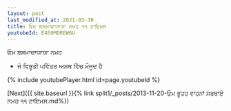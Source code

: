 ```yaml
---
layout: post
last_modified_at: 2021-03-30
title: ਓਮ ਬਸਮਾਚਾਯਾਯਾ ਨਮਹ ੧੧ ਟਾਇਮਸ
youtubeId: E459MOREW6U
---
```

 
 
 ਓਮ ਬਸਮਾਚਾਯਾਯਾ ਨਮਹ  
 
 -  ਜੋ ਵਿਭੂਤੀ ਪਵਿੱਤਰ ਅਸਥ ਵਿੱਚ ਮੌਜੂਦ ਹੈ 
 
  
 
  
 
 
 
 
 
 


{% include youtubePlayer.html id=page.youtubeId %}
 
[Next]({{ site.baseurl }}{% link  split1/_posts/2013-11-20-ਓਮ ਭੂਤਹ ਵਾਹਨਾਂ ਸਰਥਾਏ ਨਮਹ ੧੧ ਟਾਇਮਸ.md%})
 
